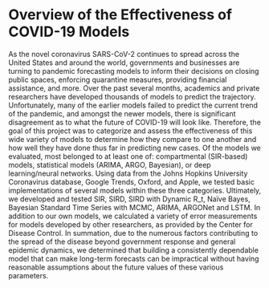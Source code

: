 # Overview of the Effectiveness of COVID-19 Models

As the novel coronavirus SARS-CoV-2 continues to spread across the United States and around the world, governments and businesses are turning to pandemic forecasting models to inform their decisions on closing public spaces, enforcing quarantine measures, providing financial assistance, and more. Over the past several months, academics and private researchers have developed thousands of models to predict the trajectory. Unfortunately, many of the earlier models failed to predict the current trend of the pandemic, and amongst the newer models, there is significant disagreement as to what the future of COVID-19 will look like. Therefore, the goal of this project was to categorize and assess the effectiveness of this wide variety of models to determine how they compare to one another and how well they have done thus far in predicting new cases. Of the models we evaluated, most belonged to at least one of: compartmental (SIR-based) models, statistical models (ARIMA, ARGO, Bayesian), or deep learning/neural networks. Using data from the Johns Hopkins University Coronavirus database, Google Trends, Oxford, and Apple, we tested basic implementations of several models within these three categories. Ultimately, we developed and tested SIR, SIRD, SIRD with Dynamic R_t, Naïve Bayes, Bayesian Standard Time Series with MCMC, ARIMA, ARGONet and LSTM. In addition to our own models, we calculated a variety of error measurements for models developed by other researchers, as provided by the Center for Disease Control. In summation, due to the numerous factors contributing to the spread of the disease beyond government response and general epidemic dynamics, we determined that building a consistently dependable model that can make long-term forecasts can be impractical without having reasonable assumptions about the future values of these various parameters.
